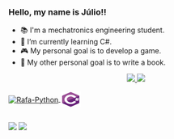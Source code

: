### Hello, my name is Júlio!!

- 📚 I'm a mechatronics engineering student. 
- 🌱 I’m currently learning C#.
- 🎮 My personal goal is to develop a game.
- 📖 My other personal goal is to write a book. 

<div align="center">
  <a href="https://github.com/juliotinti">
  <img height="160em" src="https://github-readme-stats.vercel.app/api?username=juliotinti&show_icons=true&theme=dark&include_all_commits=true&count_private=true"/>
  <img height="160em" src="https://github-readme-stats.vercel.app/api/top-langs/?username=juliotinti&layout=compact&langs_count=7&theme=dark"/>
</div>
<div style="display: inline_block"><br>
  <img align="center" alt="Rafa-Python" height="30" width="40" src="https://cdn.jsdelivr.net/gh/devicons/devicon/icons/arduino/arduino-original.svg" />
  <img align="center" alt="Rafa-Csharp" height="30" width="40" src="https://raw.githubusercontent.com/devicons/devicon/master/icons/csharp/csharp-original.svg">
</div>

  ##
  
<div> 
  <a href = "mailto:julio_tinti_andrade@hotmail.com"><img src="https://img.shields.io/badge/Microsoft_Outlook-0078D4?style=for-the-badge&logo=microsoft-outlook&logoColor=white" target="_blank"></a>
  <a href="https://www.linkedin.com/in/j%C3%BAlio-tinti-de-andrade-b97374155/" target="_blank"><img src="https://img.shields.io/badge/-LinkedIn-%230077B5?style=for-the-badge&logo=linkedin&logoColor=white" target="_blank"></a> 
    
</div>
